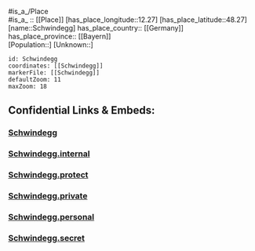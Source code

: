 ﻿---
location: [48.27,12.27] 
mapzoom: [7,12] 
mapmarker: city 
type: City
tags:
- geo/City


SpocWebEntityId: 34122
isDeleted: false
confidential: public

---
#is_a_/Place  
#is_a_ :: [[Place]] 
[has_place_longitude::12.27] 
[has_place_latitude::48.27] 
[name::Schwindegg] 
has_place_country:: [[Germany]]  
has_place_province:: [[Bayern]]  
[Population::] 
[Unknown::] 


```leaflet
id: Schwindegg
coordinates: [[Schwindegg]] 
markerFile: [[Schwindegg]] 
defaultZoom: 11 
maxZoom: 18
```


## Confidential Links & Embeds: 

### [Schwindegg](/_public/Earth/Continent/Europe/Europe~Central/Germany/Germany~West/Bayern/counties~Bayern/Mühldorf~Inn/cities~Mühldorf~Inn/Schwindegg.md) 

### [Schwindegg.internal](/_internal/Earth/Continent/Europe/Europe~Central/Germany/Germany~West/Bayern/counties~Bayern/Mühldorf~Inn/cities~Mühldorf~Inn/Schwindegg.internal.md) 

### [Schwindegg.protect](/_protect/Earth/Continent/Europe/Europe~Central/Germany/Germany~West/Bayern/counties~Bayern/Mühldorf~Inn/cities~Mühldorf~Inn/Schwindegg.protect.md) 

### [Schwindegg.private](/_private/Earth/Continent/Europe/Europe~Central/Germany/Germany~West/Bayern/counties~Bayern/Mühldorf~Inn/cities~Mühldorf~Inn/Schwindegg.private.md) 

### [Schwindegg.personal](/_personal/Earth/Continent/Europe/Europe~Central/Germany/Germany~West/Bayern/counties~Bayern/Mühldorf~Inn/cities~Mühldorf~Inn/Schwindegg.personal.md) 

### [Schwindegg.secret](/_secret/Earth/Continent/Europe/Europe~Central/Germany/Germany~West/Bayern/counties~Bayern/Mühldorf~Inn/cities~Mühldorf~Inn/Schwindegg.secret.md) 
